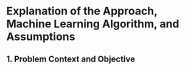# Explanation of the Approach, Machine Learning Algorithm, and Assumptions

## 1. Problem Context and Objective
